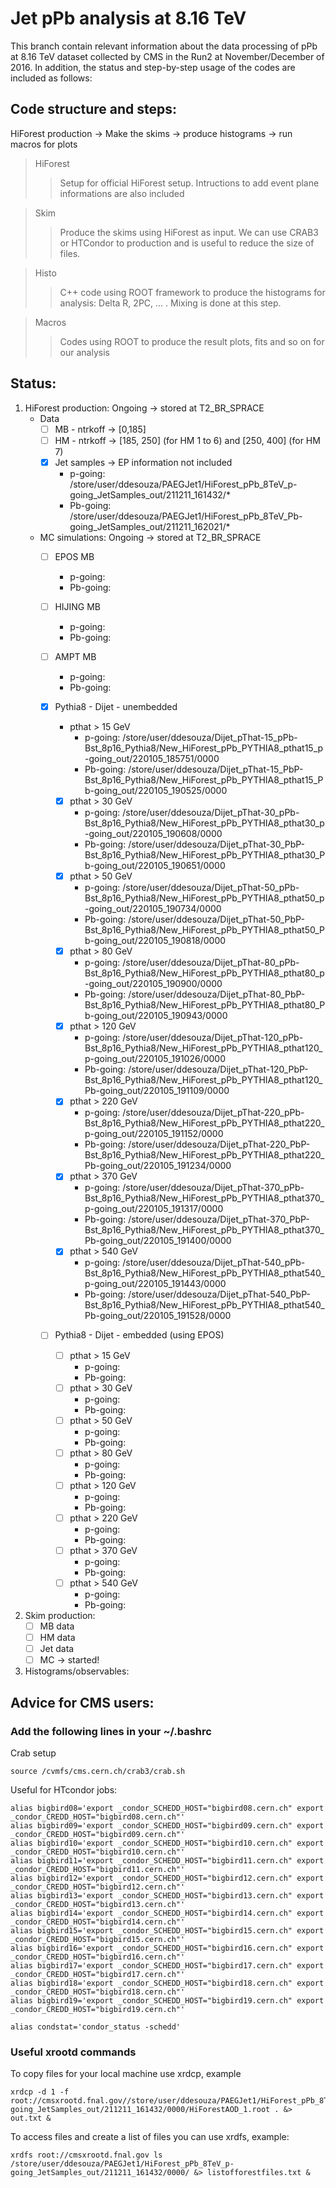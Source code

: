 # Jet pPb analysis at 8.16 TeV

This branch contain relevant information about the data processing of pPb at 8.16 TeV dataset collected by CMS in the Run2 at November/December of 2016. In addition, the status and step-by-step usage of the codes are included as follows:

## Code structure and steps:

HiForest production -> Make the skims -> produce histograms -> run macros for plots

> HiForest
> > Setup for official HiForest setup. Intructions to add event plane informations are also included

> Skim
> > Produce the skims using HiForest as input. We can use CRAB3 or HTCondor to production and is useful to reduce the size of files.

> Histo
> > C++ code using ROOT framework to produce the histograms for analysis: Delta R, 2PC, ... . Mixing is done at this step.

> Macros
> > Codes using ROOT to produce the result plots, fits and so on for our analysis 

## Status:

1. HiForest production: Ongoing -> stored at T2_BR_SPRACE
   - Data
     - [ ] MB - ntrkoff -> [0,185]
     - [ ] HM - ntrkoff -> [185, 250] (for HM 1 to 6) and [250, 400] (for HM 7)
     - [x] Jet samples -> EP information not included
       - p-going:  /store/user/ddesouza/PAEGJet1/HiForest_pPb_8TeV_p-going_JetSamples_out/211211_161432/*
       - Pb-going: /store/user/ddesouza/PAEGJet1/HiForest_pPb_8TeV_Pb-going_JetSamples_out/211211_162021/*

   - MC simulations: Ongoing -> stored at T2_BR_SPRACE
     - [ ] EPOS MB
         - p-going: 
         - Pb-going:
         
     - [ ] HIJING MB
         - p-going: 
         - Pb-going:
         
     - [ ] AMPT MB
         - p-going: 
         - Pb-going:
         
     - [x] Pythia8 - Dijet - unembedded
       - pthat > 15 GeV 
         - p-going:  /store/user/ddesouza/Dijet_pThat-15_pPb-Bst_8p16_Pythia8/New_HiForest_pPb_PYTHIA8_pthat15_p-going_out/220105_185751/0000
         - Pb-going: /store/user/ddesouza/Dijet_pThat-15_PbP-Bst_8p16_Pythia8/New_HiForest_pPb_PYTHIA8_pthat15_Pb-going_out/220105_190525/0000
       - [x] pthat > 30 GeV 
         - p-going:  /store/user/ddesouza/Dijet_pThat-30_pPb-Bst_8p16_Pythia8/New_HiForest_pPb_PYTHIA8_pthat30_p-going_out/220105_190608/0000
         - Pb-going: /store/user/ddesouza/Dijet_pThat-30_PbP-Bst_8p16_Pythia8/New_HiForest_pPb_PYTHIA8_pthat30_Pb-going_out/220105_190651/0000
       - [x] pthat > 50 GeV 
         - p-going:  /store/user/ddesouza/Dijet_pThat-50_pPb-Bst_8p16_Pythia8/New_HiForest_pPb_PYTHIA8_pthat50_p-going_out/220105_190734/0000
         - Pb-going: /store/user/ddesouza/Dijet_pThat-50_PbP-Bst_8p16_Pythia8/New_HiForest_pPb_PYTHIA8_pthat50_Pb-going_out/220105_190818/0000
       - [x] pthat > 80 GeV
         - p-going:  /store/user/ddesouza/Dijet_pThat-80_pPb-Bst_8p16_Pythia8/New_HiForest_pPb_PYTHIA8_pthat80_p-going_out/220105_190900/0000
         - Pb-going: /store/user/ddesouza/Dijet_pThat-80_PbP-Bst_8p16_Pythia8/New_HiForest_pPb_PYTHIA8_pthat80_Pb-going_out/220105_190943/0000
       - [x] pthat > 120 GeV 
         - p-going:  /store/user/ddesouza/Dijet_pThat-120_pPb-Bst_8p16_Pythia8/New_HiForest_pPb_PYTHIA8_pthat120_p-going_out/220105_191026/0000
         - Pb-going: /store/user/ddesouza/Dijet_pThat-120_PbP-Bst_8p16_Pythia8/New_HiForest_pPb_PYTHIA8_pthat120_Pb-going_out/220105_191109/0000     
       - [x] pthat > 220 GeV
         - p-going:  /store/user/ddesouza/Dijet_pThat-220_pPb-Bst_8p16_Pythia8/New_HiForest_pPb_PYTHIA8_pthat220_p-going_out/220105_191152/0000
         - Pb-going: /store/user/ddesouza/Dijet_pThat-220_PbP-Bst_8p16_Pythia8/New_HiForest_pPb_PYTHIA8_pthat220_Pb-going_out/220105_191234/0000     
       - [x] pthat > 370 GeV
         - p-going:  /store/user/ddesouza/Dijet_pThat-370_pPb-Bst_8p16_Pythia8/New_HiForest_pPb_PYTHIA8_pthat370_p-going_out/220105_191317/0000
         - Pb-going: /store/user/ddesouza/Dijet_pThat-370_PbP-Bst_8p16_Pythia8/New_HiForest_pPb_PYTHIA8_pthat370_Pb-going_out/220105_191400/0000
       - [x] pthat > 540 GeV
         - p-going:  /store/user/ddesouza/Dijet_pThat-540_pPb-Bst_8p16_Pythia8/New_HiForest_pPb_PYTHIA8_pthat540_p-going_out/220105_191443/0000
         - Pb-going: /store/user/ddesouza/Dijet_pThat-540_PbP-Bst_8p16_Pythia8/New_HiForest_pPb_PYTHIA8_pthat540_Pb-going_out/220105_191528/0000
      
     - [ ] Pythia8  - Dijet - embedded (using EPOS)
       - [ ] pthat > 15 GeV
         - p-going:  
         - Pb-going: 
       - [ ] pthat > 30 GeV 
         - p-going: 
         - Pb-going: 
       - [ ] pthat > 50 GeV
         - p-going: 
         - Pb-going:    
       - [ ] pthat > 80 GeV
         - p-going: 
         - Pb-going:    
       - [ ] pthat > 120 GeV
         - p-going: 
         - Pb-going: 
       - [ ] pthat > 220 GeV
         - p-going: 
         - Pb-going:   
       - [ ] pthat > 370 GeV
         - p-going: 
         - Pb-going:  
       - [ ] pthat > 540 GeV
         - p-going: 
         - Pb-going: 
      
2. Skim production: 
   - [ ] MB data
   - [ ] HM data
   - [ ] Jet data
   - [ ] MC -> started!

3. Histograms/observables:

## Advice for CMS users: 
### Add the following lines in your ~/.bashrc

Crab setup
```
source /cvmfs/cms.cern.ch/crab3/crab.sh
```

Useful for HTcondor jobs:
```
alias bigbird08='export _condor_SCHEDD_HOST="bigbird08.cern.ch" export _condor_CREDD_HOST="bigbird08.cern.ch"'
alias bigbird09='export _condor_SCHEDD_HOST="bigbird09.cern.ch" export _condor_CREDD_HOST="bigbird09.cern.ch"'
alias bigbird10='export _condor_SCHEDD_HOST="bigbird10.cern.ch" export _condor_CREDD_HOST="bigbird10.cern.ch"'
alias bigbird11='export _condor_SCHEDD_HOST="bigbird11.cern.ch" export _condor_CREDD_HOST="bigbird11.cern.ch"'
alias bigbird12='export _condor_SCHEDD_HOST="bigbird12.cern.ch" export _condor_CREDD_HOST="bigbird12.cern.ch"'
alias bigbird13='export _condor_SCHEDD_HOST="bigbird13.cern.ch" export _condor_CREDD_HOST="bigbird13.cern.ch"'
alias bigbird14='export _condor_SCHEDD_HOST="bigbird14.cern.ch" export _condor_CREDD_HOST="bigbird14.cern.ch"'
alias bigbird15='export _condor_SCHEDD_HOST="bigbird15.cern.ch" export _condor_CREDD_HOST="bigbird15.cern.ch"'
alias bigbird16='export _condor_SCHEDD_HOST="bigbird16.cern.ch" export _condor_CREDD_HOST="bigbird16.cern.ch"'
alias bigbird17='export _condor_SCHEDD_HOST="bigbird17.cern.ch" export _condor_CREDD_HOST="bigbird17.cern.ch"'
alias bigbird18='export _condor_SCHEDD_HOST="bigbird18.cern.ch" export _condor_CREDD_HOST="bigbird18.cern.ch"'
alias bigbird19='export _condor_SCHEDD_HOST="bigbird19.cern.ch" export _condor_CREDD_HOST="bigbird19.cern.ch"'

alias condstat='condor_status -schedd' 
```
### Useful xrootd commands

To copy files for your local machine use xrdcp, example
```
xrdcp -d 1 -f root://cmsxrootd.fnal.gov//store/user/ddesouza/PAEGJet1/HiForest_pPb_8TeV_p-going_JetSamples_out/211211_161432/0000/HiForestAOD_1.root . &> out.txt &
```

To access files and create a list of files you can use xrdfs, example:
```
xrdfs root://cmsxrootd.fnal.gov ls /store/user/ddesouza/PAEGJet1/HiForest_pPb_8TeV_p-going_JetSamples_out/211211_161432/0000/ &> listofforestfiles.txt &
```

